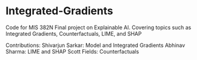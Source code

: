 # Integrated-Gradients
Code for MIS 382N Final project on Explainable AI. Covering topics such as Integrated Gradients, Counterfactuals, LIME, and SHAP

Contributions:
Shivarjun Sarkar: Model and Integrated Gradients
Abhinav Sharma: LIME and SHAP
Scott Fields: Counterfactuals
